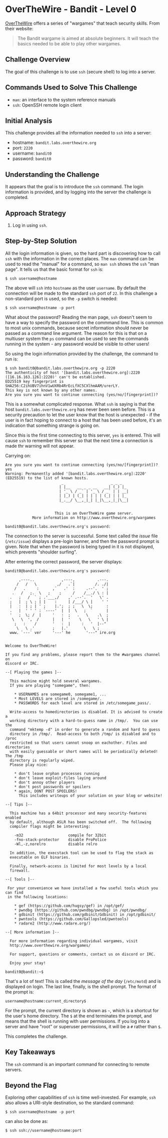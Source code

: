 # OverTheWire - Bandit - Level 0

[OverTheWire](https://overthewire.org) offers a series of "wargames" that teach
security skills. From their website:

> The Bandit wargame is aimed at absolute beginners. It will teach the basics
> needed to be able to play other wargames.

## Challenge Overview

The goal of this challenge is to use `ssh` (*s*ecure *sh*ell) to log into a
server.

## Commands Used to Solve This Challenge

- `man`: an interface to the system reference manuals
- `ssh`: OpenSSH remote login client

## Initial Analysis

This challenge provides all the information needed to `ssh` into a server:

- hostname: `bandit.labs.overthewire.org`
- port: `2220`
- username: `bandit0`
- password: `bandit0`

## Understanding the Challenge

It appears that the goal is to introduce the `ssh` command. The login
information is provided, and by logging into the server the challenge is
completed.

## Approach Strategy

1. Log in using `ssh`.

## Step-by-Step Solution

All the login information is given, so the hard part is discovering how to call
`ssh` with the information in the correct places. The `man` command can be used
to read the "manual" for a command, so `man ssh` shows the `ssh` "man page". It
tells us that the basic format for `ssh` is:

```
$ ssh username@hostname
```

The above will `ssh` into `hostname` as the user `username`. By default the
connection will be made to the standard `ssh` port of `22`. In this challenge a
non-standard port is used, so the `-p` switch is needed:

```
$ ssh username@hostname -p port
```

What about the password? Reading the man page, `ssh` doesn't seem to have a way
to specify the password on the commmand line. This is common to most unix
commands, because secret information should never be passed as a command line
argument. The reason for this is that on a multiuser system the `ps` command can
be used to see the commands running in the system - any password would be
visible to other users!

So using the login information provided by the challenge, the command to run is:

```
$ ssh bandit0@bandit.labs.overthewire.org -p 2220
The authenticity of host '[bandit.labs.overthewire.org]:2220 ([16.16.163.126]:2220)' can't be established.
ED25519 key fingerprint is SHA256:C2ihUBV7ihnV1wUXRb4RrEcLfXC5CXlhmAAM/urerLY.
This key is not known by any other names.
Are you sure you want to continue connecting (yes/no/[fingerprint])?
```

This is a somewhat complicated response. What `ssh` is saying is that the host
`bandit.labs.overthewire.org` has never been seen before. This is a security
precaution to let the user know that the host is unexpected - if the user is in
fact hoping to connect to a host that has been used before, it's an indication
that something strange is going on.

Since this is the first time connecting to this server, `yes` is entered. This
will cause `ssh` to remember this server so that the next time a connection is
made thr warning will not appear.

Carrying on:

```
Are you sure you want to continue connecting (yes/no/[fingerprint])? yes
Warning: Permanently added '[bandit.labs.overthewire.org]:2220' (ED25519) to the list of known hosts.
                         _                     _ _ _
                        | |__   __ _ _ __   __| (_) |_
                        | '_ \ / _` | '_ \ / _` | | __|
                        | |_) | (_| | | | | (_| | | |_
                        |_.__/ \__,_|_| |_|\__,_|_|\__|


                      This is an OverTheWire game server.
            More information on http://www.overthewire.org/wargames

bandit0@bandit.labs.overthewire.org's password:
```

The connection to the server is successful. Some text called the _issue_ file
(`/etc/issue`) displays a pre-login banner, and then the password prompt is
given. Note that when the password is being typed in it is not displayed, which
prevents "shoulder surfing".

After entering the correct password, the server displays:

```
bandit0@bandit.labs.overthewire.org's password:

      ,----..            ,----,          .---.
     /   /   \         ,/   .`|         /. ./|
    /   .     :      ,`   .'  :     .--'.  ' ;
   .   /   ;.  \   ;    ;     /    /__./ \ : |
  .   ;   /  ` ; .'___,/    ,' .--'.  '   \' .
  ;   |  ; \ ; | |    :     | /___/ \ |    ' '
  |   :  | ; | ' ;    |.';  ; ;   \  \;      :
  .   |  ' ' ' : `----'  |  |  \   ;  `      |
  '   ;  \; /  |     '   :  ;   .   \    .\  ;
   \   \  ',  /      |   |  '    \   \   ' \ |
    ;   :    /       '   :  |     :   '  |--"
     \   \ .'        ;   |.'       \   \ ;
  www. `---` ver     '---' he       '---" ire.org


Welcome to OverTheWire!

If you find any problems, please report them to the #wargames channel on
discord or IRC.

--[ Playing the games ]--

  This machine might hold several wargames.
  If you are playing "somegame", then:

    * USERNAMES are somegame0, somegame1, ...
    * Most LEVELS are stored in /somegame/.
    * PASSWORDS for each level are stored in /etc/somegame_pass/.

  Write-access to homedirectories is disabled. It is advised to create a
  working directory with a hard-to-guess name in /tmp/.  You can use the
  command "mktemp -d" in order to generate a random and hard to guess
  directory in /tmp/.  Read-access to both /tmp/ is disabled and to /proc
  restricted so that users cannot snoop on eachother. Files and directories
  with easily guessable or short names will be periodically deleted! The /tmp
  directory is regularly wiped.
  Please play nice:

    * don't leave orphan processes running
    * don't leave exploit-files laying around
    * don't annoy other players
    * don't post passwords or spoilers
    * again, DONT POST SPOILERS!
      This includes writeups of your solution on your blog or website!

--[ Tips ]--

  This machine has a 64bit processor and many security-features enabled
  by default, although ASLR has been switched off.  The following
  compiler flags might be interesting:

    -m32                    compile for 32bit
    -fno-stack-protector    disable ProPolice
    -Wl,-z,norelro          disable relro

  In addition, the execstack tool can be used to flag the stack as
  executable on ELF binaries.

  Finally, network-access is limited for most levels by a local
  firewall.

--[ Tools ]--

 For your convenience we have installed a few useful tools which you can find
 in the following locations:

    * gef (https://github.com/hugsy/gef) in /opt/gef/
    * pwndbg (https://github.com/pwndbg/pwndbg) in /opt/pwndbg/
    * gdbinit (https://github.com/gdbinit/Gdbinit) in /opt/gdbinit/
    * pwntools (https://github.com/Gallopsled/pwntools)
    * radare2 (http://www.radare.org/)

--[ More information ]--

  For more information regarding individual wargames, visit
  http://www.overthewire.org/wargames/

  For support, questions or comments, contact us on discord or IRC.

  Enjoy your stay!

bandit0@bandit:~$
```

That's a lot of text! This is called the _message of the day_ (`/etc/motd`) and
is displayed on login. The last line, finally, is the shell prompt. The format
of the prompt is:

```
username@hostname:current_directory$
```

For the prompt, the current directory is shown as `~`, which is a shortcut for
the user's home directory. The `$` at the end terminates the prompt, and means
that the shell is running with user permissions. If you log into a server and
have "root" or superuser permissions, it will be a `#` rather than `$`.

This completes the challenge.

## Key Takeaways

The `ssh` command is an important command for connecting to remote servers.

## Beyond the Flag

Exploring other capabilities of `ssh` is time well-invested. For example, `ssh`
also allows a URI-style destination, so the standard command:

```
$ ssh username@hostname -p port
```

can also be done as:

```
$ ssh ssh://username@hostname:port
```
